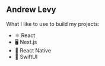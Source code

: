Andrew Levy
-

What I like to use to build my projects:
- :atom_symbol: React 
- :desktop_computer: Next.js 
- :vibration_mode: React Native
- :iphone: SwiftUI 



<!--
**andrew-levy/andrew-levy** is a ✨ _special_ ✨ repository because its `README.md` (this file) appears on your GitHub profile.
-->
